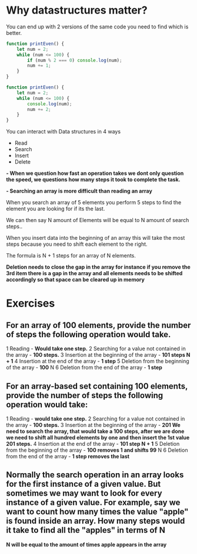 # Why datastructures matter?

You can end up with 2 versions of the same code you need to find which is better.

```javascript
function printEven() {
	let num = 2;
	while (num <= 100) {
		if (num % 2 === 0) console.log(num);
		num += 1;
	}
}
```

```javascript
function printEven() {
	let num = 2;
	while (num <= 100) {
		console.log(num);
		num += 2;
	}
}
```

You can interact with Data structures in 4 ways

- Read
- Search
- Insert
- Delete

**- When we question how fast an operation takes we dont only question the speed, we questions how many steps it took to complete the task.**

**- Searching an array is more difficult than reading an array**

When you search an array of 5 elements you perform 5 steps to find the element you are looking for if its the last.

We can then say N amount of Elements will be equal to N amount of search steps..

When you insert data into the beginning of an array this will take the most steps because you need to shift each element to the right.

The formula is N + 1 steps for an array of N elements.

**Deletion needs to close the gap in the array for instance if you remove the 3rd item there is a gap in the array and all elements needs to be shifted accordingly so that space can be cleared up in memory**

# Exercises

## For an array of 100 elements, provide the number of steps the following operation would take.

1 Reading - **Would take one step.**
2 Searching for a value not contained in the array - **100 steps.**
3 Insertion at the beginning of the array - **101 steps N + 1**
4 Insertion at the end of the array - **1 step**
5 Deletion from the beginning of the array - **100** N
6 Deletion from the end of the array - **1 step**

## For an array-based set containing 100 elements, provide the number of steps the following operation would take:

1 Reading - **would take one step.**
2 Searching for a value not contained in the array - **100 steps.**
3 Insertion at the beginning of the array - **201 We need to search the array, that would take a 100 steps, after we are done we need to shift all hundred elements by one and then insert the 1st value 201 steps.**
4 Insertion at the end of the array - **101 step N + 1**
5 Deletion from the beginning of the array - **100 removes 1 and shifts 99** N
6 Deletion from the end of the array - **1 step removes the last**

## Normally the search operation in an array looks for the first instance of a given value. But sometimes we may want to look for every instance of a given value. For example, say we want to count how many times the value "apple" is found inside an array. How many steps would it take to find all the "apples" in terms of N

**N will be equal to the amount of times apple appears in the array**
